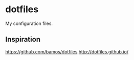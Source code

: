 # dotfiles
My configuration files.

## Inspiration

https://github.com/bamos/dotfiles
http://dotfiles.github.io/
